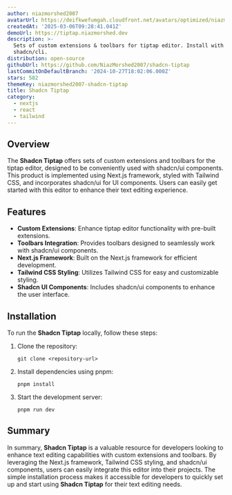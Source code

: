 ```yaml
---
author: niazmorshed2007
avatarUrl: https://deifkwefumgah.cloudfront.net/avatars/optimized/niazmorshed2007-shadcn-tiptap-avatar-128.webp
createdAt: '2025-03-06T09:28:41.041Z'
demoUrl: https://tiptap.niazmorshed.dev
description: >-
  Sets of custom extensions & toolbars for tiptap editor. Install with
  shadcn/cli.
distribution: open-source
githubUrl: https://github.com/NiazMorshed2007/shadcn-tiptap
lastCommitOnDefaultBranch: '2024-10-27T18:02:06.000Z'
stars: 582
themeKey: niazmorshed2007-shadcn-tiptap
title: Shadcn Tiptap
category:
  - nextjs
  - react
  - tailwind
---
```

## Overview
The **Shadcn Tiptap** offers sets of custom extensions and toolbars for the tiptap editor, designed to be conveniently used with shadcn/ui components. This product is implemented using Next.js framework, styled with Tailwind CSS, and incorporates shadcn/ui for UI components. Users can easily get started with this editor to enhance their text editing experience.

## Features
- **Custom Extensions**: Enhance tiptap editor functionality with pre-built extensions.
- **Toolbars Integration**: Provides toolbars designed to seamlessly work with shadcn/ui components.
- **Next.js Framework**: Built on the Next.js framework for efficient development.
- **Tailwind CSS Styling**: Utilizes Tailwind CSS for easy and customizable styling.
- **Shadcn UI Components**: Includes shadcn/ui components to enhance the user interface.
  
## Installation
To run the **Shadcn Tiptap** locally, follow these steps:
1. Clone the repository:
   ```
   git clone <repository-url>
   ```
2. Install dependencies using pnpm:
   ```
   pnpm install
   ```
3. Start the development server:
   ```
   pnpm run dev
   ```

## Summary
In summary, **Shadcn Tiptap** is a valuable resource for developers looking to enhance text editing capabilities with custom extensions and toolbars. By leveraging the Next.js framework, Tailwind CSS styling, and shadcn/ui components, users can easily integrate this editor into their projects. The simple installation process makes it accessible for developers to quickly set up and start using **Shadcn Tiptap** for their text editing needs.